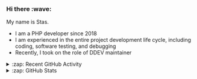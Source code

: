 <h3>Hi there :wave:</h3>

My name is Stas.

- I am a PHP developer since 2018
- I am experienced in the entire project development life cycle, including coding, software testing, and debugging
- Recently, I took on the role of DDEV maintainer

<details>
  <summary>:zap: Recent GitHub Activity</summary>

<!--RECENT_ACTIVITY:start-->
1. 💪 Opened PR [#6152](https://github.com/ddev/ddev/pull/6152) in [ddev/ddev](https://github.com/ddev/ddev)<br>
2. ⬆️ Pushed 1 commit(s) to [stasadev/ddev](https://github.com/stasadev/ddev)<br>
3. ⬆️ Pushed 3250 commit(s) to [stasadev/ddev](https://github.com/stasadev/ddev)<br>
4. ⬆️ Pushed 12 commit(s) to [ddev/ddev](https://github.com/ddev/ddev)<br>
5. ⬆️ Pushed 1 commit(s) to [ddev/ddev.com](https://github.com/ddev/ddev.com)<br>
6. 👍 Approved [#6136](https://github.com/ddev/ddev/pull/6136#pullrequestreview-2038911589) in [ddev/ddev](https://github.com/ddev/ddev)<br>
7. 💪 Opened PR [#6151](https://github.com/ddev/ddev/pull/6151) in [ddev/ddev](https://github.com/ddev/ddev)<br>
8. ⬆️ Pushed 3250 commit(s) to [stasadev/ddev](https://github.com/stasadev/ddev)<br>
9. ⬆️ Pushed 2 commit(s) to [temp-pr/ddev-pr-artifacts-comment](https://github.com/temp-pr/ddev-pr-artifacts-comment)<br>
10. ⬆️ Pushed 1 commit(s) to [stasadev/ddev-pr-artifacts-comment](https://github.com/stasadev/ddev-pr-artifacts-comment)<br>
<!--RECENT_ACTIVITY:end-->

</details>

<details>
  <summary>:zap: GitHub Stats</summary>

  <picture>
    <source
      srcset="https://github-readme-stats.vercel.app/api?username=stasadev&show_icons=true&count_private=true&include_all_commits=true&hide_border=true&theme=tokyonight"
      media="(prefers-color-scheme: dark)"
    />
    <source
      srcset="https://github-readme-stats.vercel.app/api?username=stasadev&show_icons=true&count_private=true&include_all_commits=true&hide_border=true"
      media="(prefers-color-scheme: light), (prefers-color-scheme: no-preference)"
    />
    <img src="https://github-readme-stats.vercel.app/api?username=stasadev&show_icons=true&count_private=true&include_all_commits=true&hide_border=true" />
  </picture>

</details>
